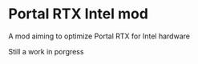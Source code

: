 # Portal RTX Intel mod
 A mod aiming to optimize Portal RTX for Intel hardware

Still a work in porgress
